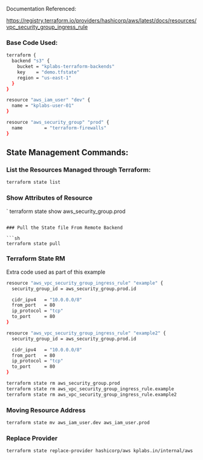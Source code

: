 Documentation Referenced:

https://registry.terraform.io/providers/hashicorp/aws/latest/docs/resources/vpc_security_group_ingress_rule

### Base Code Used:

```sh
terraform {
  backend "s3" {
    bucket = "kplabs-terraform-backends"
    key    = "demo.tfstate"
    region = "us-east-1"
  }
}

resource "aws_iam_user" "dev" {
  name = "kplabs-user-01"
}

resource "aws_security_group" "prod" {
  name        = "terraform-firewalls"
}
```

## State Management Commands:

### List the Resources Managed through Terraform:
```sh
terraform state list
```
### Show Attributes of Resource
`
terraform state show aws_security_group.prod
```

### Pull the State file From Remote Backend

```sh
terraform state pull
```
### Terraform State RM

Extra code used as part of this example

```sh
resource "aws_vpc_security_group_ingress_rule" "example" {
  security_group_id = aws_security_group.prod.id

  cidr_ipv4   = "10.0.0.0/8"
  from_port   = 80
  ip_protocol = "tcp"
  to_port     = 80
}

resource "aws_vpc_security_group_ingress_rule" "example2" {
  security_group_id = aws_security_group.prod.id

  cidr_ipv4   = "10.0.0.0/8"
  from_port   = 80
  ip_protocol = "tcp"
  to_port     = 80
}
```
```sh
terraform state rm aws_security_group.prod
terraform state rm aws_vpc_security_group_ingress_rule.example
terraform state rm aws_vpc_security_group_ingress_rule.example2
```

### Moving Resource Address
```sh
terraform state mv aws_iam_user.dev aws_iam_user.prod
```

### Replace Provider
```sh
terraform state replace-provider hashicorp/aws kplabs.in/internal/aws
```

